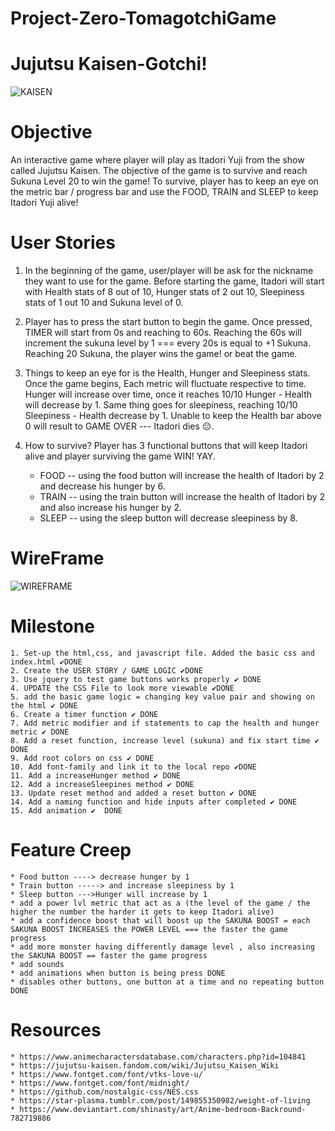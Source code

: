 # Project-Zero-TomagotchiGame


# Jujutsu Kaisen-Gotchi!

![KAISEN](https://occ-0-1723-1722.1.nflxso.net/dnm/api/v6/LmEnxtiAuzezXBjYXPuDgfZ4zZQ/AAAABenF3_UnaazjvWtxJrkgO66DOTKiMqaHO4kWi1Hs5T2HmCtjwVopytB2Vk9mdqe_IitU3BwvUSsMmxckw9BdVUtNmJQQt9e0RBqV.png?r=1e9)

# Objective
An interactive game where player will play as Itadori Yuji from the show called Jujutsu Kaisen. The objective of the game is to survive and reach Sukuna Level 20 to win the game! To survive, player has to keep an eye on the metric bar / progress bar and use the FOOD, TRAIN and SLEEP to keep Itadori Yuji alive!

# User Stories
1.  In the beginning of the game, user/player will be ask for the nickname they want to use for the game. Before starting the game, Itadori will start with Health stats of 8 out of 10, Hunger stats of 2 out 10, Sleepiness stats of 1 out 10 and Sukuna level of 0. 

2. Player has to press the start button to begin the game. Once pressed, TIMER will start from 0s and reaching to 60s. Reaching the 60s will increment the sukuna level by 1 === every 20s is equal to +1 Sukuna. Reaching 20 Sukuna, the player wins the game! or beat the game.

3. Things to keep an eye for is the Health, Hunger and Sleepiness stats. Once the game begins, Each metric will fluctuate respective to time. Hunger will increase over time, once it reaches 10/10 Hunger - Health will decrease by 1. Same thing goes for sleepiness, reaching 10/10 Sleepiness - Health decrease by 1.  Unable to keep the Health bar above 0 will result to GAME OVER --- Itadori dies 😔.

4. How to survive? Player has 3 functional buttons that will keep Itadori alive and player surviving the game WIN! YAY. 
    - FOOD -- using the food button will increase the health of Itadori by 2 and decrease his hunger by 6.
    - TRAIN -- using the train button will increase the health of Itadori by 2 and also increase his hunger by 2.
    - SLEEP -- using the sleep button will decrease sleepiness by 8. 




# WireFrame 
![WIREFRAME](https://i.imgur.com/cN9tW1w.png)

# Milestone

    1. Set-up the html,css, and javascript file. Added the basic css and index.html ✔️DONE
    2. Create the USER STORY / GAME LOGIC ✔️DONE
    3. Use jquery to test game buttons works properly ✔️ DONE
    4. UPDATE the CSS File to look more viewable ✔️DONE
    5. add the basic game logic = changing key value pair and showing on the html ✔️ DONE
    6. Create a timer function ✔️ DONE
    7. Add metric modifier and if statements to cap the health and hunger metric ✔️ DONE
    8. Add a reset function, increase level (sukuna) and fix start time ✔️ DONE
    9. Add root colors on css ✔️ DONE
    10. Add font-family and link it to the local repo ✔️DONE
    11. Add a increaseHunger method ✔️ DONE
    12. Add a increaseSleepines method ✔️ DONE
    13. Update reset method and added a reset button ✔️ DONE
    14. Add a naming function and hide inputs after completed ✔️ DONE
    15. Add animation ✔️  DONE

# Feature Creep
    * Food button ----> decrease hunger by 1
    * Train button -----> and increase sleepiness by 1
    * Sleep button --->Hunger will increase by 1 
    * add a power lvl metric that act as a (the level of the game / the higher the number the harder it gets to keep Itadori alive)
    * add a confidence boost that will boost up the SAKUNA BOOST = each SAKUNA BOOST INCREASES the POWER LEVEL === the faster the game progress
    * add more monster having differently damage level , also increasing the SAKUNA BOOST == faster the game progress
    * add sounds
    * add animations when button is being press DONE
    * disables other buttons, one button at a time and no repeating button DONE

# Resources
    * https://www.animecharactersdatabase.com/characters.php?id=104841
    * https://jujutsu-kaisen.fandom.com/wiki/Jujutsu_Kaisen_Wiki
    * https://www.fontget.com/font/vtks-love-u/
    * https://www.fontget.com/font/midnight/
    * https://github.com/nostalgic-css/NES.css
    * https://star-plasma.tumblr.com/post/149855350982/weight-of-living
    * https://www.deviantart.com/shinasty/art/Anime-bedroom-Backround-782719886